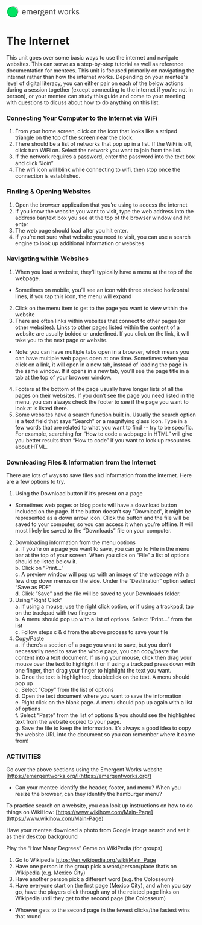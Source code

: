 <a href="https://emergentworks.org"><img src="../EWLogo.png" alt="EmergentWorks Logo" title="EmergentWorks Logo" width="194" height="35"/></a>

# The Internet

This unit goes over some basic ways to use the internet and navigate websites. This can serve as a step-by-step tutorial as well as reference documentation for mentees. This unit is focused primarily on navigating the internet rather than how the internet works. Depending on your mentee's level of digital literacy, you can either pair on each of the below actions during a session together (except connecting to the internet if you're not in person), or your mentee can study this guide and come to your meeting with questions to dicuss about how to do anything on this list.

### Connecting Your Computer to the Internet via WiFi

1. From your home screen, click on the icon that looks like a striped triangle on the top of the screen near the clock.
2. There should be a list of networks that pop up in a list. If the WiFi is off, click turn WiFi on. Select the network you want to join from the list.
3. If the network requires a password, enter the password into the text box and click “Join”
4. The wifi icon will blink while connecting to wifi, then stop once the connection is established.

### Finding & Opening Websites

1. Open the browser application that you’re using to access the internet
2. If you know the website you want to visit, type the web address into the address bar/text box you see at the top of the browser window and hit enter
3. The web page should load after you hit enter.
4. If you’re not sure what website you need to visit, you can use a search engine to look up additional information or websites

### Navigating within Websites

1. When you load a website, they’ll typically have a menu at the top of the webpage.

- Sometimes on mobile, you’ll see an icon with three stacked horizontal lines, if you tap this icon, the menu will expand

2. Click on the menu item to get to the page you want to view within the website
3. There are often links within websites that connect to other pages (or other websites). Links to other pages listed within the content of a website are usually bolded or underlined. If you click on the link, it will take you to the next page or website.

- Note: you can have multiple tabs open in a browser, which means you can have multiple web pages open at one time. Sometimes when you click on a link, it will open in a new tab, instead of loading the page in the same window. If it opens in a new tab, you’ll see the page title in a tab at the top of your browser window.

4. Footers at the bottom of the page usually have longer lists of all the pages on their websites. If you don’t see the page you need listed in the menu, you can always check the footer to see if the page you want to look at is listed there.
5. Some websites have a search function built in. Usually the search option is a text field that says “Search” or a magnifying glass icon. Type in a few words that are related to what you want to find -- try to be specific. For example, searching for “How to code a webpage in HTML” will give you better results than “How to code” if you want to look up resources about HTML.

### Downloading Files & Information from the Internet

There are lots of ways to save files and information from the internet. Here are a few options to try.<br>

1. Using the Download button if it’s present on a page

- Sometimes web pages or blog posts will have a download button included on the page. If the button doesn’t say “Download”, it might be represented as a down arrow icon. Click the button and the file will be saved to your computer, so you can access it when you’re offline. It will most likely be saved to the “Downloads” file on your computer.

2. Downloading information from the menu options<br>
   a. If you’re on a page you want to save, you can go to File in the menu bar at the top of your screen. When you click on “File” a list of options should be listed below it.<br>
   b. Click on “Print…”<br>
   c. A preview window will pop up with an image of the webpage with a few drop down menus on the side. Under the “Destination” option select “Save as PDF”<br>
   d. Click “Save” and the file will be saved to your Downloads folder.<br>
3. Using “Right Click”<br>
   a. If using a mouse, use the right click option, or if using a trackpad, tap on the trackpad with two fingers<br>
   b. A menu should pop up with a list of options. Select “Print…” from the list<br>
   c. Follow steps c & d from the above process to save your file<br>
4. Copy/Paste<br>
   a. If there’s a section of a page you want to save, but you don’t necessarily need to save the whole page, you can copy/paste the content into a text document. If using your mouse, click then drag your mouse over the text to highlight it or if using a trackpad press down with one finger, then drag your finger to highlight the text you want.<br>
   b. Once the text is highlighted, doubleclick on the text. A menu should pop up<br>
   c. Select “Copy” from the list of options<br>
   d. Open the text document where you want to save the information<br>
   e. Right click on the blank page. A menu should pop up again with a list of options<br>
   f. Select “Paste” from the list of options & you should see the highlighted text from the website copied to your page.<br>
   g. Save the file to keep the information. It’s always a good idea to copy the website URL into the document so you can remember where it came from!<br>

### ACTIVITIES

Go over the above sections using the Emergent Works website [https://emergentworks.org/](https://emergentworks.org/)<br>

- Can your mentee identify the header, footer, and menu? When you resize the browser, can they identify the hamburger menu?

To practice search on a website, you can look up instructions on how to do things on WikiHow: [https://www.wikihow.com/Main-Page](https://www.wikihow.com/Main-Page)

Have your mentee download a photo from Google image search and set it as their desktop background

Play the “How Many Degrees” Game on WikiPedia (for groups)

1. Go to Wikipedia https://en.wikipedia.org/wiki/Main_Page
2. Have one person in the group pick a word/person/place that’s on Wikipedia (e.g. Mexico City)
3. Have another person pick a different word (e.g. the Colosseum)
4. Have everyone start on the first page (Mexico City), and when you say go, have the players click through any of the related page links on Wikipedia until they get to the second page (the Colosseum)

- Whoever gets to the second page in the fewest clicks/the fastest wins that round
